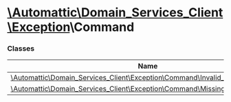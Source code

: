 # [\Automattic](../namespaces/automattic.md)[\Domain_Services_Client](../namespaces/automattic-domain-services-client.md)[\Exception](../namespaces/automattic-domain-services-client-exception.md)\Command

### Classes

| Name | Summary |
|------|---------|
| [\Automattic\Domain_Services_Client\Exception\Command\Invalid_Format_Exception](../classes/Automattic-Domain-Services-Client-Exception-Command-Invalid-Format-Exception.md) |  |
| [\Automattic\Domain_Services_Client\Exception\Command\Missing_Option_Exception](../classes/Automattic-Domain-Services-Client-Exception-Command-Missing-Option-Exception.md) |  |
